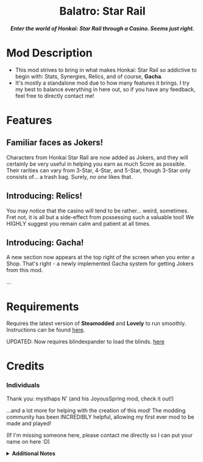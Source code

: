 <h1 align="center">Balatro: Star Rail</h1>
<h4 align="center"><i>Enter the world of Honkai: Star Rail through a Casino. Seems just right.</i></h4>

# Mod Description
- This mod strives to bring in what makes Honkai: Star Rail so addictive to begin with: Stats, Synergies, Relics, and of course, **Gacha**.
- It's mostly a standalone mod due to how many features it brings. I try my best to balance everything in here out, so if you have any
feedback, feel free to directly contact me!

# Features
## Familiar faces as Jokers!
Characters from Honkai Star Rail are now added as Jokers, and they will certainly be very useful in helping you earn as much Score as possible.
Their rarities can vary from 3-Star, 4-Star, and 5-Star, though 3-Star only consists of... a trash bag. Surely, *no one* likes that.

## Introducing: Relics!
You may notice that the casino will tend to be rather... weird, sometimes.
Fret not, it is all but a side-effect from possessing such a valuable tool!
We HIGHLY suggest you remain calm and patient at all times.

## Introducing: Gacha!
A new section now appears at the top right of the screen when you enter a Shop.
That's right - a newly implemented Gacha system for getting Jokers from this mod.

...

# Requirements
Requires the latest version of **Steamodded** and **Lovely** to run smoothly.  
Instructions can be found [here](https://github.com/Steamopollys/Steamodded/wiki/01.-Getting-started).

UPDATED: Now requires blindexpander to load the blinds. [here](https://github.com/Mysthaps/blindexpander!)

# Credits
### Individuals
Thank you:
 mysthaps
 N' (and his JoyousSpring mod, check it out!)
 
 ...and a lot more for helping with the creation of this mod!
 The modding community has been INCREDIBLY helpful, allowing my first ever mod to be made and played!

 (If I'm missing someone here, please contact me directly so I can put your name on here :D)

<details>
    <summary><b>Additional Notes</b></summary>
    This version of the mod is currently in its Playtest phase, so it currently lacks a LOT of intended features. I decided to release this early to 
    see if the overall concept of my mod is fun to play with, in order to make changes in time.

    ...also, I'm incapable of drawing so you will have to stick with Warp Tickets as placeholder art for the Jokers right now.
    ...and uh, didn't make custom rarities, yet, sorry if souls give you a 5-Star Joker :3
</details><br>